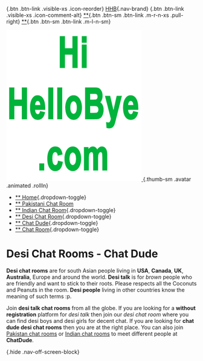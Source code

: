 <div class="section hbox stretch">

<div class="section vbox">

[](){.btn .btn-link .visible-xs .icon-reorder} [HHB](#){.nav-brand}
[](){.btn .btn-link .visible-xs .icon-comment-alt}
[**](indexbfd1.html?logout=1){.btn .btn-sm .btn-link .m-r-n-xs
.pull-right} [**](#nav){.btn .btn-sm .btn-link .m-l-n-sm}
<div class="section">

<div class="lter nav-user hidden-xs pos-rlt">

<div class="nav-avatar pos-rlt">

[![](../images/hihellobye.jpg) <span
class="caret caret-white"></span>](#){.thumb-sm .avatar .animated
.rollIn}

</div>

</div>

-   [** <span>Home</span>](../index.html){.dropdown-toggle}
-   [** <span>Pakistani Chat Room</span>](pakistani-chat-rooms.html)
-   [** <span>Indian Chat
    Room</span>](indian-chat-rooms.html){.dropdown-toggle}
-   [** <span>Desi Chat
    Room</span>](desi-chat-rooms.html){.dropdown-toggle}
-   [** <span>Chat Dude</span>](chat-dude/index.html){.dropdown-toggle}
-   [** <span>Chat Room</span>](index.html){.dropdown-toggle}

</div>

</div>

<div id="content" class="section">

<div class="section vbox">

<div class="section scrollable wrapper">

Desi Chat Rooms - Chat Dude
===========================

**Desi chat rooms** are for south Asian people living in **USA**,
**Canada**, **UK**, **Australia**, Europe and around the world. **Desi
talk** is for *brown* people who are friendly and want to stick to their
roots. Please respects all the Coconuts and Peanuts in the room. **Desi
people** living in other countries know the meaning of such terms :p.

Join **desi talk chat rooms** from all the globe. If you are looking for
a **without registration** platform for *desi talk* then join our *desi
chat room* where you can find desi boys and desi girls for decent chat.
If you are looking for **chat dude desi chat rooms** then you are at the
right place. You can also join [Pakistan chat
rooms](pakistani-chat-rooms.html) or [Indian chat
rooms](indian-chat-rooms.html) to meet different people at **ChatDude**.

<div id="comments">

</div>

</div>

</div>

[](#){.hide .nav-off-screen-block}

</div>

</div>
